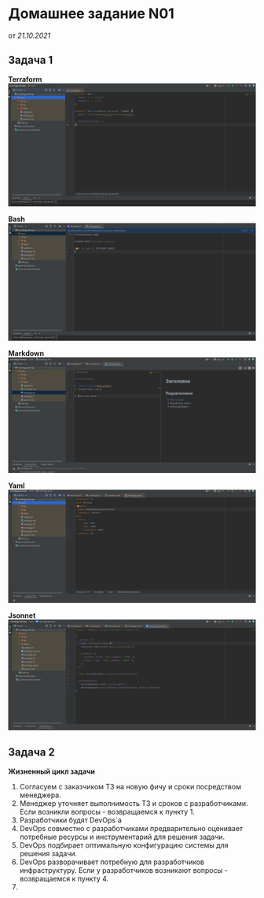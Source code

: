 Домашнее задание N01
====================
от *21.10.2021*

Задача 1
--------
**Terraform**
![Terraform](/dz01/01/terraform.png)

**Bash**
![Bash](/dz01/01/bash.png)

**Markdown**
![Markdown](/dz01/01/markdown.png)

**Yaml**
![Yaml](/dz01/01/yaml.png)

**Jsonnet**
![Jsonnet](/dz01/01/jsonnet.png)

Задача 2
--------
**Жизненный цикл задачи**

1. Согласуем с заказчиком ТЗ на новую фичу и сроки посредством менеджера.
2. Менеджер уточняет выполнимость ТЗ и сроков с разработчиками. Если возникли вопросы - возвращаемся к пункту 1.
3. Разработчики будят DevOps`а
4. DevOps совместно с разработчиками предварительно оценивает потребные ресурсы и инструментарий для решения задачи.
5. DevOps подбирает оптимальную конфигурацию системы для решения задачи.
6. DevOps разворачивает потребную для разработчиков инфраструктуру. Если у разработчиков возникают вопросы - возвращаемся к пункту 4.
7. 
